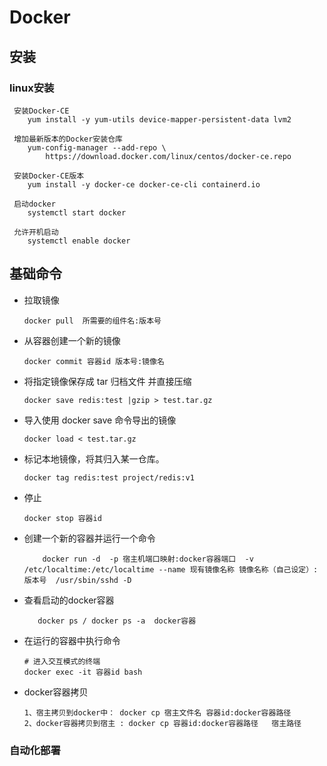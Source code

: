 # Docker

## 安装

### linux安装

```
 安装Docker-CE
    yum install -y yum-utils device-mapper-persistent-data lvm2

 增加最新版本的Docker安装仓库
    yum-config-manager --add-repo \
        https://download.docker.com/linux/centos/docker-ce.repo
    
 安装Docker-CE版本
    yum install -y docker-ce docker-ce-cli containerd.io

 启动docker
    systemctl start docker 
    
 允许开机启动
    systemctl enable docker  
```

## 基础命令

- 拉取镜像
    ```
    docker pull  所需要的组件名:版本号
    ```
- 从容器创建一个新的镜像
    ```
    docker commit 容器id 版本号:镜像名
    ```
- 将指定镜像保存成 tar 归档文件 并直接压缩
    ```
    docker save redis:test |gzip > test.tar.gz
    ```
-  导入使用 docker save 命令导出的镜像
    ```
    docker load < test.tar.gz
    ``` 
-  标记本地镜像，将其归入某一仓库。
    ```
    docker tag redis:test project/redis:v1
    ```  

- 停止
    ```
    docker stop 容器id

- 创建一个新的容器并运行一个命令                                                                                                 
    ```
        docker run -d  -p 宿主机端口映射:docker容器端口  -v /etc/localtime:/etc/localtime --name 现有镜像名称 镜像名称（自己设定）:版本号  /usr/sbin/sshd -D 
     ```
- 查看启动的docker容器
     ```
        docker ps / docker ps -a  docker容器
     ```
- 在运行的容器中执行命令
    ```
    # 进入交互模式的终端
    docker exec -it 容器id bash
    ```
- docker容器拷贝
    ```
    1、宿主拷贝到docker中： docker cp 宿主文件名 容器id:docker容器路径
    2、docker容器拷贝到宿主 : docker cp 容器id:docker容器路径   宿主路径
    ```
### 自动化部署